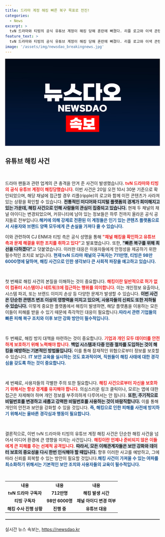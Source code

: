 ```yaml
---
title: 드라마 계정 해킹 빠른 복구 목표로 전진!
categories:
  - News
excerpt: >
  tvN 드라마와 티빙의 공식 유튜브 계정이 해킹 당해 혼란에 빠졌다. 리플 로고와 이색 콘텐츠로 채워진 채널, 복구 작업이 시급하다. 팬들의 우려 속, CJ ENM과 티빙은 해결을 위해 최선을 다한다고 전했다.
feature_text: >
  tvN 드라마와 티빙의 공식 유튜브 계정이 해킹 당해 혼란에 빠졌다. 리플 로고와 이색 콘텐츠로 채워진 채널, 복구 작업이 시급하다. 팬들의 우려 속, CJ ENM과 티빙은 해결을 위해 최선을 다한다고 전했다.
image: '/assets/img/newsdao_breakingnews.jpg'
---
```


<p><img src="/assets/img/newsdao_breakingnews.jpg" alt="cryptoinkorea 속보" /></p>

<h2 data-ke-size="size26">유튜브 해킹 사건</h2>

<p data-ke-size="size16">&nbsp;</p>

<p>드라마 팬들과 관련 업계의 큰 충격을 안겨 준 사건이 발생했습니다. <b><span style="color: #ee2323;">tvN 드라마와 티빙의 공식 유튜브 계정이 해킹당했습니다</span></b>. 이번 사건은 20일 오전 10시 30분 기준으로 확인되었으며, 해당 채널에 접근할 경우 리플(ripple)의 로고와 함께 이전 콘텐츠가 사라져 있는 상황을 확인할 수 있습니다. <b><span style="background-color: #21538527;">전통적인 미디어와 디지털 플랫폼의 경계가 희미해지고 있는 가운데, 해킹 사건으로 인해 사람들의 관심이 집중되고 있습니다.</span></b> 현재 두 채널의 채널 아이디는 변경되었으며, 커뮤니티에 남아 있는 정보들은 하루 전까지 올라온 공식 공지들로 전부입니다.<b><span style="color: #1a5490;">해커에 의해 강제로 전환된 이 계정들은 인기 있는 콘텐츠 플랫폼으로서 사용자와 브랜드 양쪽 모두에게 큰 손실을 가져다 줄 수 있습니다.</span></b></p>

<p>이와 관련하여 CJ ENM과 티빙 측은 공식 성명을 통해 <b><span style="color: #ee2323;">"채널 해킹을 확인하고 유튜브 측과 문제 해결을 위한 조치를 취하고 있다"</span></b>고 발표했습니다. 또한, <b><span style="background-color: #21538527;">"빠른 복구를 위해 최선을 다하겠다"</span></b>고 덧붙였습니다. 이러한 대응은 이용자들에게 안정성을 제공하기 위한 필수적인 조치로 보입니다. <b><span style="color: #1a5490;">현재 tvN 드라마 채널의 구독자는 711만명, 티빙은 98만 6000명에 달하며, 해킹 사건으로 인한 생각보다 큰 사회적 파장을 예고하고 있습니다.</span></b></p>

<p data-ke-size="size16">&nbsp;</p>

<p>첫 번째로 해킹 사건의 본질을 이해하는 것이 중요합니다. <b><span style="color: #ee2323;">해킹이란 일반적으로 허가 없이 컴퓨터 시스템이나 네트워크에 접근하는 행위를 의미합니다</span></b>. 이는 개인정보 유출이나, 시스템 파괴, 또는 브랜드 이미지 손상 등 다양한 문제가 발생할 수 있습니다. <b><span style="background-color: #21538527;">이번 사건은 단순한 콘텐츠 변조 이상의 영향력을 미치고 있으며, 사용자들의 신뢰도 또한 저하될 수 있습니다.</span></b> 이렇게 중요한 플랫폼에서 해킹이 발생하면, 해당 플랫폼을 이용하는 모든 이들이 피해를 받을 수 있기 때문에 즉각적인 대응이 필요합니다.<b><span style="color: #1a5490;">따라서 관련 기업들의 빠른 피해 복구 조치와 이후 보안 강화 방안이 필수적입니다.</span></b></p>

<p data-ke-size="size16">&nbsp;</p>

<p>두 번째로, 해킹 방지 대책을 마련하는 것이 중요합니다. <b><span style="color: #ee2323;">기업과 개인 모두 데이터를 안전하게 보호하기 위해 노력해야 합니다</span></b>. <b><span style="background-color: #21538527;">백업 시스템과 다중 인증 절차를 도입하는 것이 해킹을 예방하는 기본적인 방법들입니다.</span></b> 이를 통해 잠재적인 위협으로부터 정보를 보호할 수 있습니다. <b><span style="color: #1a5490;">IT 보안 교육을 실시하는 것도 효과적이며, 직원들이 해킹 사태에 대한 경각심을 갖도록 하는 것이 중요합니다.</span></b></p>

<p data-ke-size="size16">&nbsp;</p>

<p>세 번째로, 사용자들의 각별한 주의 또한 필요합니다. <b><span style="color: #ee2323;">해킹 사건으로부터 자신을 보호하기 위해서는 항상 경계를 유지해야 합니다</span></b>. 의심스러운 링크 클릭이나, 모르는 앱에 대한 접근은 자제해야 하며 개인 정보를 부주의하게 다루어서는 안 됩니다. <b><span style="background-color: #21538527;">또한, 주기적으로 비밀번호를 변경하고 새롭고 강력한 비밀번호를 사용하는 것이 바람직합니다.</span></b> 이를 통해 개인의 안전과 보안을 강화할 수 있을 것입니다. <b><span style="color: #1a5490;">즉, 해킹으로 인한 피해를 사전에 방지하기 위해서는 올바른 경각심과 행동이 필요합니다.</span></b></p>

<p data-ke-size="size16">&nbsp;</p>

<p>결론적으로, 이번 tvN 드라마와 티빙의 유튜브 계정 해킹 사건은 단순한 해킹 사건을 넘어서 미디어 환경에 큰 영향을 미치는 사건입니다. <b><span style="color: #ee2323;">해킹이란 언제나 준비되지 않은 이들에게 큰 피해를 주는 선제적 공격입니다</span></b>. <b><span style="background-color: #21538527;">따라서, 모든 이해관계자들은 보안 강화와 데이터 보호의 중요성을 다시 한번 인식해야 할 때입니다.</span></b> 향후 이러한 사고를 예방하고, 그에 따라 신뢰를 회복할 수 있는 방안이 필요할 것입니다.<b><span style="color: #1a5490;">해킹 사건이 가져올 수 있는 여파를 최소화하기 위해서는 기본적인 보안 조치와 사용자들의 교육이 필수적입니다.</span></b></p>

<p data-ke-size="size16">&nbsp;</p>

<table style="width: 100%; border-collapse: collapse;">
    <tr>
        <td style="text-align: center; height: 17px;"><b>내용</b></td>
        <td style="text-align: center; height: 17px;"><b>내용</b></td>
        <td style="text-align: center; height: 17px;"><b>내용</b></td>
    </tr>
    <tr>
        <td style="text-align: center; height: 17px;"><b>tvN 드라마 구독자</b></td>
        <td style="text-align: center; height: 17px;"><b>712만명</b></td>
        <td style="text-align: center; height: 17px;"><b>해킹 발생 시간</b></td>
    </tr>
    <tr>
        <td style="text-align: center; height: 17px;"><b>티빙 구독자</b></td>
        <td style="text-align: center; height: 17px;"><b>98만 6000명</b></td>
        <td style="text-align: center; height: 17px;"><b>채널 아이디 변경 여부</b></td>
    </tr>
    <tr>
        <td style="text-align: center; height: 17px;"><b>해킹 수사 진행 상황</b></td>
        <td style="text-align: center; height: 17px;"><b>진행 중</b></td>
        <td style="text-align: center; height: 17px;"><b>유튜브 대응</b></td>
    </tr>
</table>

<hr style="border:1px solid #aaa; margin:20px 0;" />
실시간 뉴스 속보는, <a href="https://newsdao.kr" rel="dofollow">https://newsdao.kr</a>


